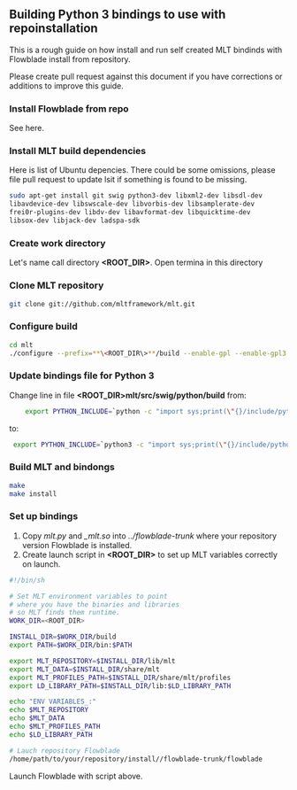 
## Building Python 3 bindings to use with repoinstallation

This is a rough guide on how install and run self created MLT bindinds with Flowblade install from repository.

Please create pull request against this document if you have corrections or additions to improve this guide.

### Install Flowblade from repo
See here.

### Install MLT build dependencies
Here is list of Ubuntu depencies. There could be some omissions, please file pull request to update lsit if something is found to be missing.

```bash
sudo apt-get install git swig python3-dev libxml2-dev libsdl-dev 
libavdevice-dev libswscale-dev libvorbis-dev libsamplerate-dev 
frei0r-plugins-dev libdv-dev libavformat-dev libquicktime-dev 
libsox-dev libjack-dev ladspa-sdk
```

### Create work directory 

Let's name call directory **\<ROOT_DIR\>**. Open termina in this directory

### Clone MLT repository
```bash
git clone git://github.com/mltframework/mlt.git
```

### Configure build
```bash
cd mlt
./configure --prefix=**\<ROOT_DIR\>**/build --enable-gpl --enable-gpl3 --swig-languages=python
```

### Update bindings file for Python 3

Change line in file **\<ROOT_DIR\>mlt/src/swig/python/build** from:

```bash
	export PYTHON_INCLUDE=`python -c "import sys;print(\"{}/include/python{}.{}\".format(sys.prefix,*sys.version_info))"`
```
 to:
 ```bash
  export PYTHON_INCLUDE=`python3 -c "import sys;print(\"{}/include/python{}.{}\".format(sys.prefix,*sys.version_info))"`
```

### Build MLT and bindongs
 ```bash
make 
make install
```  

### Set up bindings

1. Copy *mlt.py* and *_mlt.so* into  *../flowblade-trunk* where your repository version Flowblade is installed.
1. Create launch script in **\<ROOT_DIR\>** to set up MLT variables correctly on launch.

 ```bash
#!/bin/sh

# Set MLT environment variables to point
# where you have the binaries and libraries
# so MLT finds them runtime.
WORK_DIR=<ROOT_DIR>

INSTALL_DIR=$WORK_DIR/build
export PATH=$WORK_DIR/bin:$PATH

export MLT_REPOSITORY=$INSTALL_DIR/lib/mlt
export MLT_DATA=$INSTALL_DIR/share/mlt
export MLT_PROFILES_PATH=$INSTALL_DIR/share/mlt/profiles
export LD_LIBRARY_PATH=$INSTALL_DIR/lib:$LD_LIBRARY_PATH

echo "ENV VARIABLES_:"
echo $MLT_REPOSITORY
echo $MLT_DATA
echo $MLT_PROFILES_PATH
echo $LD_LIBRARY_PATH

# Lauch repository Flowblade
/home/path/to/your/repository/install//flowblade-trunk/flowblade
``` 

Launch Flowblade with script above.
